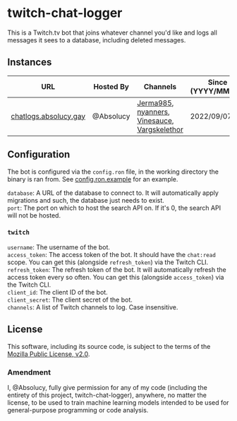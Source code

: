 # twitch-chat-logger

This is a Twitch.tv bot that joins whatever channel you'd like and logs all messages it sees to a database, including deleted messages.

## Instances

| URL | Hosted By | Channels | Since (YYYY/MM/DD) |
| --- | --- | --- | --- |
| [chatlogs.absolucy.gay](https://chatlogs.absolucy.gay) | @Absolucy | [Jerma985](https://www.twitch.tv/jerma985), [nyanners](https://www.twitch.tv/nyanners), [Vinesauce](https://www.twitch.tv/Vinesauce), [Vargskelethor](https://twitch.tv/Vargskelethor) | 2022/09/07 |

## Configuration

The bot is configured via the `config.ron` file, in the working directory the binary is ran from. See [config.ron.example](config.ron.example) for an example.

`database`: A URL of the database to connect to. It will automatically apply migrations and such, the database just needs to exist.<br>
`port`: The port on which to host the search API on. If it's 0, the search API will not be hosted.

### `twitch`

`username`: The username of the bot.<br>
`access_token`: The access token of the bot. It should have the `chat:read` scope. You can get this (alongside `refresh_token`) via the Twitch CLI.<br>
`refresh_token`: The refresh token of the bot. It will automatically refresh the access token every so often. You can get this (alongside `access_token`) via the Twitch CLI.<br>
`client_id`: The client ID of the bot.<br>
`client_secret`: The client secret of the bot.<br>
`channels`: A list of Twitch channels to log. Case insensitive.<br>

## License

This software, including its source code, is subject to the terms of the [Mozilla Public License, v2.0](LICENSE.md).

### Amendment

I, @Absolucy, fully give permission for any of my code (including the entirety of this project, twitch-chat-logger), anywhere, no matter the license, to be used to train machine learning models intended to be used for general-purpose programming or code analysis.
